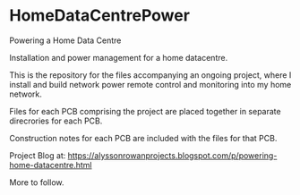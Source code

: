 # HomeDataCentrePower
Powering a Home Data Centre

Installation and power management for a home datacentre.

This is the repository for the files accompanying an ongoing project, where I install and build network power remote control and monitoring into my home network.

Files for each PCB comprising the project are placed together in separate direcrories for each PCB.

Construction notes for each PCB are included with the files for that PCB.

Project Blog at: https://alyssonrowanprojects.blogspot.com/p/powering-home-datacentre.html

More to follow.

